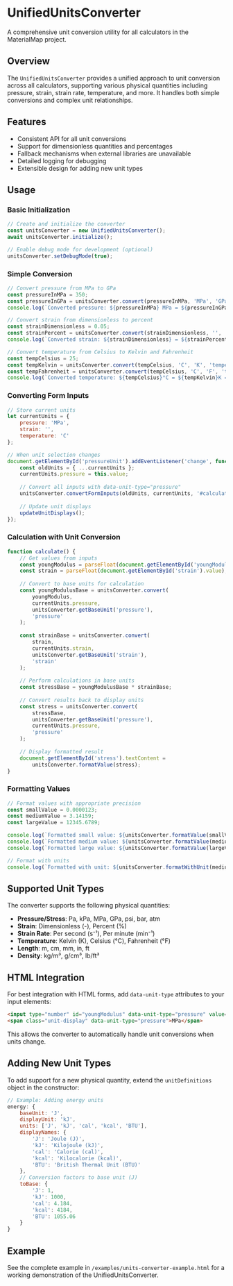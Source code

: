 # UnifiedUnitsConverter

A comprehensive unit conversion utility for all calculators in the MaterialMap project.

## Overview

The `UnifiedUnitsConverter` provides a unified approach to unit conversion across all calculators, supporting various physical quantities including pressure, strain, strain rate, temperature, and more. It handles both simple conversions and complex unit relationships.

## Features

- Consistent API for all unit conversions
- Support for dimensionless quantities and percentages
- Fallback mechanisms when external libraries are unavailable
- Detailed logging for debugging
- Extensible design for adding new unit types

## Usage

### Basic Initialization

```javascript
// Create and initialize the converter
const unitsConverter = new UnifiedUnitsConverter();
await unitsConverter.initialize();

// Enable debug mode for development (optional)
unitsConverter.setDebugMode(true);
```

### Simple Conversion

```javascript
// Convert pressure from MPa to GPa
const pressureInMPa = 350;
const pressureInGPa = unitsConverter.convert(pressureInMPa, 'MPa', 'GPa', 'pressure');
console.log(`Converted pressure: ${pressureInMPa} MPa = ${pressureInGPa} GPa`);

// Convert strain from dimensionless to percent
const strainDimensionless = 0.05;
const strainPercent = unitsConverter.convert(strainDimensionless, '', '%', 'strain');
console.log(`Converted strain: ${strainDimensionless} = ${strainPercent}%`);

// Convert temperature from Celsius to Kelvin and Fahrenheit
const tempCelsius = 25;
const tempKelvin = unitsConverter.convert(tempCelsius, 'C', 'K', 'temperature');
const tempFahrenheit = unitsConverter.convert(tempCelsius, 'C', 'F', 'temperature');
console.log(`Converted temperature: ${tempCelsius}°C = ${tempKelvin}K = ${tempFahrenheit}°F`);
```

### Converting Form Inputs

```javascript
// Store current units
let currentUnits = {
    pressure: 'MPa',
    strain: '',
    temperature: 'C'
};

// When unit selection changes
document.getElementById('pressureUnit').addEventListener('change', function() {
    const oldUnits = { ...currentUnits };
    currentUnits.pressure = this.value;
    
    // Convert all inputs with data-unit-type="pressure"
    unitsConverter.convertFormInputs(oldUnits, currentUnits, '#calculatorForm');
    
    // Update unit displays
    updateUnitDisplays();
});
```

### Calculation with Unit Conversion

```javascript
function calculate() {
    // Get values from inputs
    const youngModulus = parseFloat(document.getElementById('youngModulus').value);
    const strain = parseFloat(document.getElementById('strain').value);
    
    // Convert to base units for calculation
    const youngModulusBase = unitsConverter.convert(
        youngModulus, 
        currentUnits.pressure, 
        unitsConverter.getBaseUnit('pressure'), 
        'pressure'
    );
    
    const strainBase = unitsConverter.convert(
        strain, 
        currentUnits.strain, 
        unitsConverter.getBaseUnit('strain'), 
        'strain'
    );
    
    // Perform calculations in base units
    const stressBase = youngModulusBase * strainBase;
    
    // Convert results back to display units
    const stress = unitsConverter.convert(
        stressBase, 
        unitsConverter.getBaseUnit('pressure'), 
        currentUnits.pressure, 
        'pressure'
    );
    
    // Display formatted result
    document.getElementById('stress').textContent = 
        unitsConverter.formatValue(stress);
}
```

### Formatting Values

```javascript
// Format values with appropriate precision
const smallValue = 0.0000123;
const mediumValue = 3.14159;
const largeValue = 12345.6789;

console.log(`Formatted small value: ${unitsConverter.formatValue(smallValue)}`);
console.log(`Formatted medium value: ${unitsConverter.formatValue(mediumValue)}`);
console.log(`Formatted large value: ${unitsConverter.formatValue(largeValue)}`);

// Format with units
console.log(`Formatted with unit: ${unitsConverter.formatWithUnit(mediumValue, 'MPa')}`);
```

## Supported Unit Types

The converter supports the following physical quantities:

- **Pressure/Stress**: Pa, kPa, MPa, GPa, psi, bar, atm
- **Strain**: Dimensionless (-), Percent (%)
- **Strain Rate**: Per second (s⁻¹), Per minute (min⁻¹)
- **Temperature**: Kelvin (K), Celsius (°C), Fahrenheit (°F)
- **Length**: m, cm, mm, in, ft
- **Density**: kg/m³, g/cm³, lb/ft³

## HTML Integration

For best integration with HTML forms, add `data-unit-type` attributes to your input elements:

```html
<input type="number" id="youngModulus" data-unit-type="pressure" value="200000">
<span class="unit-display" data-unit-type="pressure">MPa</span>
```

This allows the converter to automatically handle unit conversions when units change.

## Adding New Unit Types

To add support for a new physical quantity, extend the `unitDefinitions` object in the constructor:

```javascript
// Example: Adding energy units
energy: {
    baseUnit: 'J',
    displayUnit: 'kJ',
    units: ['J', 'kJ', 'cal', 'kcal', 'BTU'],
    displayNames: {
        'J': 'Joule (J)',
        'kJ': 'Kilojoule (kJ)',
        'cal': 'Calorie (cal)',
        'kcal': 'Kilocalorie (kcal)',
        'BTU': 'British Thermal Unit (BTU)'
    },
    // Conversion factors to base unit (J)
    toBase: {
        'J': 1,
        'kJ': 1000,
        'cal': 4.184,
        'kcal': 4184,
        'BTU': 1055.06
    }
}
```

## Example

See the complete example in `/examples/units-converter-example.html` for a working demonstration of the UnifiedUnitsConverter.